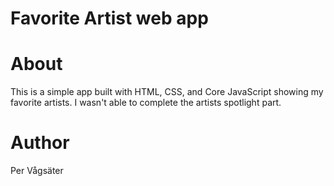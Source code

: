# Favorite Artist web app

# About
This is a simple app built with HTML, CSS, and Core JavaScript showing my favorite artists. 
I wasn't able to complete the artists spotlight part. 

# Author

Per Vågsäter
